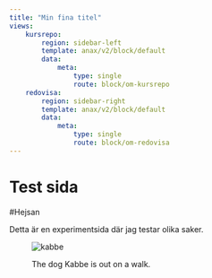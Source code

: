 ```yaml
---
title: "Min fina titel"
views:
    kursrepo:
        region: sidebar-left
        template: anax/v2/block/default
        data:
            meta:
                type: single
                route: block/om-kursrepo
    redovisa:
        region: sidebar-right
        template: anax/v2/block/default
        data:
            meta:
                type: single
                route: block/om-redovisa
---
```



Test sida
=========================


#Hejsan

Detta är en experimentsida där jag testar olika saker.


<figure class="figure">
    <img src="img/eld.jpg" alt="kabbe">
    <figcaption>
        <p>The dog Kabbe is out on a walk.</p>
    </figcaption>
</figure>
